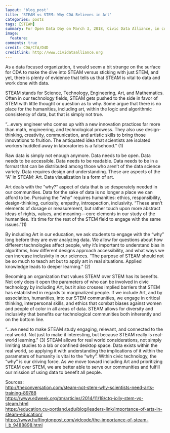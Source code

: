 ```yaml
---
layout: 'blog_post'
title: 'STEAM vs STEM: Why CDA Believes in Art'
categories: posts
tags: [STEAM]
summary: For Open Data Day on March 3, 2018, Civic Data Alliance, in conjunction with Data for Democracy present a workshop on Open Data and Louisville Metro&rsquo;s Open Data Portal.
image:
  feature:
comments: true
credit: CDA/CfA/D4D
creditlink: http://www.cividataalliance.org
---
```


As a data focused organization, it would seem a bit strange on the surface for CDA to make the dive into STEAM versus sticking with just STEM, and yet, there is plenty of evidence that tells us that STEAM is vital to data and work done with data.  

STEAM stands for Science, Technology, Engineering, Art, and Mathematics. Often in our technology fields, STEAM gets pushed to the side in favor of STEM with little thought or question as to why. Some argue that there is no place for the humanities, including art, within the logic and algorithmic consistency of data, but that is simply not true.  

“…every engineer who comes up with a new innovation practices far more than math, engineering, and technological prowess. They also use design-thinking, creativity, communication, and artistic skills to bring those innovations to fruition. The antiquated idea that scientists are isolated workers huddled away in laboratories is a falsehood.” (1)  

Raw data is simply not enough anymore. Data needs to be open. Data needs to be accessible. Data needs to be readable. Data needs to be in a format that can be distributed among those who aren’t of the data science variety. Data requires design and understanding. These are aspects of the “A” in STEAM: Art. Data visualization is a form of art.  

Art deals with the “why?” aspect of data that is so desperately needed in our communities. Data for the sake of data is no longer a place we can afford to be. Pursuing the “why” requires humanities: ethics, responsibility, design-thinking, curiosity, empathy, introspection, inclusivity. “These aren’t elements of dosage or measurement, but rather touch upon more abstract ideas of rights, values, and meaning — core elements in our study of the humanities. It’s time for the rest of the STEM field to engage with the same issues.”(1)  

By including Art in our education, we ask students to engage with the “why” long before they are ever analyzing data. We allow for questions about how different technologies affect people, why it’s important to understand bias in algorithms, how different designs approach accessibility, and what ways we can increase inclusivity in our sciences. “The purpose of STEAM should not be so much to teach art but to apply art in real situations. Applied knowledge leads to deeper learning.” (2)  

Becoming an organization that values STEAM over STEM has its benefits. Not only does it open the parameters of who can be involved in civic technology by including Art, but it also crosses implied barriers that STEM has established in regards to marginalized people. If we include Art, and by association, humanities, into our STEM communities, we engage in critical thinking, interpersonal skills, and ethics that combat biases against women and people of color in all areas of data. STEAM allows for diversity and inclusivity that benefits our technological communities both inherently and on the bottom line.  

“…we need to make STEAM study engaging, relevant, and connected to the real world. Not just to make it interesting, but because STEAM really is real-world learning.” (3) STEAM allows for real world considerations, not simply limiting studies to a lab or confined desktop space. Data exists within the real world, so applying it with understanding the implications of it within the parameters of humanity is vital to the “why”. Within civic technology, the “why” is our driving force. As we move toward including Art and prioritizing STEAM over STEM, we are better able to serve our communities and fulfill our mission of using data to benefit all people.  

Sources:  
http://theconversation.com/steam-not-stem-why-scientists-need-arts-training-89788  
https://www.edweek.org/tm/articles/2014/11/18/ctq-jolly-stem-vs-steam.html  
https://education.cu-portland.edu/blog/leaders-link/importance-of-arts-in-steam-education/  
https://www.huffingtonpost.com/vidcode/the-importance-of-steam-l_b_9488898.html  
